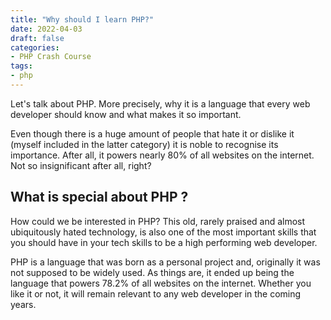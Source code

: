 ```yaml
---
title: "Why should I learn PHP?"
date: 2022-04-03
draft: false
categories: 
- PHP Crash Course
tags:
- php
---
```


Let's talk about PHP. More precisely, why it is a language that every web developer should know and what makes it so important.

Even though there is a huge amount of people that hate it or dislike it (myself included in the latter category) it is noble to recognise its importance. After all, it powers nearly 80% of all websites on the internet. Not so insignificant after all, right?

## What is special about PHP ?

How could we be interested in PHP? This old, rarely praised and almost ubiquitously hated technology, is also one of the most important skills that you should have in your tech skills to be a high performing web developer. 

PHP is a language that was born as a personal project and, originally it was not supposed to be widely used. As things are, it ended up being the language that powers 78.2% of all websites on the internet. Whether you like it or not, it will remain relevant to any web developer in the coming years. 

